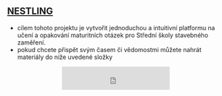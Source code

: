 ## [NESTLING](https://nestling.netlify.app/)



- cílem tohoto projektu je vytvořit jednoduchou a intuitivní platformu na učení a opakování maturitních otázek pro Střední školy stavebného zaměření.
- pokud chcete přispět svým časem či vědomostmi můžete nahrát materiály do níže uvedené složky

<center>
<iframe width="250" height="54" frameborder="0" src="https://mega.nz/drop#!kqKInvroV94!d!en"></iframe>
</center>

